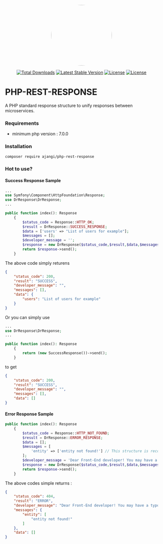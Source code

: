 <p align="center"><a href="https://github.com/ajangi/php-rest-response" style="border-radius:100%;"><img src="../../blob/master/man.svg" width="200" style="border-radius:100%;"></a></p>
<p align="center">
<a href="https://packagist.org/packages/ajangi/php-rest-response"><img src="https://poser.pugx.org/ajangi/php-rest-response/d/total.svg" alt="Total Downloads"></a>
<a href="https://packagist.org/packages/ajangi/php-rest-response"><img src="https://poser.pugx.org/ajangi/php-rest-response/v/stable.svg" alt="Latest Stable Version"></a>
<a href="https://packagist.org/packages/ajangi/php-rest-response"><img src="https://poser.pugx.org/ajangi/php-rest-response/license.svg" alt="License"></a>
<a href="https://packagist.org/packages/ajangi/php-rest-response"><img src="https://poser.pugx.org/ajangi/php-rest-response/composerlock" alt="License"></a>
</p>

# PHP-REST-RESPONSE
A PHP standard response structure to unify responses between microservices.

### Requirements
- minimum php version : 7.0.0

### Installation
```bash
composer require ajangi/php-rest-response
```

### Hot to use?
#### Success Response Sample
```php
...
use Symfony\Component\HttpFoundation\Response;
use DrResponse\DrResponse;
...

public function index(): Response
    {
        $status_code = Response::HTTP_OK;
        $result = DrResponse::SUCCESS_RESPONSE;
        $data = ['users' => "List of users for example"];
        $messages = [];
        $developer_message = '';
        $response = new DrResponse($status_code,$result,$data,$messages,$developer_message);
        return $response->send();
    }
```
The above code simply returens 
```json
{
    "status_code": 200,
    "result": "SUCCESS",
    "developer_message": "",
    "messages": [],
    "data": {
        "users": "List of users for example"
    }
}
```
Or you can simply use
```php
...
use DrResponse\DrResponse;
...

public function index(): Response
    {
        return (new SuccessResponse())->send();
    }
```
to get 
```json
{
    "status_code": 200,
    "result": "SUCCESS",
    "developer_message": "",
    "messages": [],
    "data": []
}
```
#### Error Response Sample
```php
public function index(): Response
    {
        $status_code = Response::HTTP_NOT_FOUND;
        $result = DrResponse::ERROR_RESPONSE;
        $data = [];
        $messages = [
            'entity' => ['entity not found!'] // This structure is recommended
        ];
        $developer_message = 'Dear Front-End developer! You may have a typo!';
        $response = new DrResponse($status_code,$result,$data,$messages,$developer_message);
        return $response->send();
    }
```
The above codes simple returns : 
```json
{
    "status_code": 404,
    "result": "ERROR",
    "developer_message": "Dear Front-End developer! You may have a typo!",
    "messages": {
        "entity": [
            "entity not found!"
        ]
    },
    "data": []
}
```
